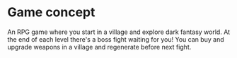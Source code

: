 # Game concept

An RPG game where you start in a village and explore dark fantasy world. At the end of each level there's a boss fight waiting for you! 
You can buy and upgrade weapons in a village and regenerate before next fight. 
